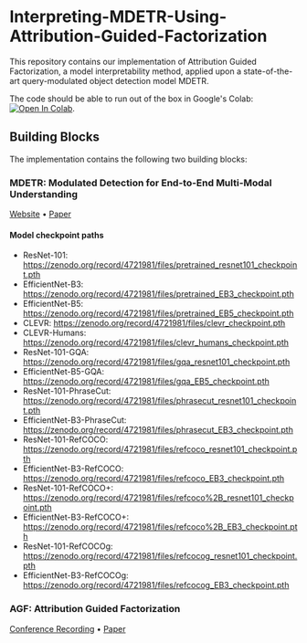# Interpreting-MDETR-Using-Attribution-Guided-Factorization

This repository contains our implementation of Attribution Guided Factorization, a model interpretability method, applied upon a state-of-the-art query-modulated object detection model MDETR.

The code should be able to run out of the box in Google's Colab: [![Open In Colab](https://colab.research.google.com/assets/colab-badge.svg)](https://colab.research.google.com/github/RU-CS535-ADOX/Interpreting-MDETR-Using-Attribution-Guided-Factorization/blob/main/demo.ipynb).

## Building Blocks

The implementation contains the following two building blocks:

### MDETR: Modulated Detection for End-to-End Multi-Modal Understanding

[Website](https://ashkamath.github.io/mdetr_page/) • [Paper](https://arxiv.org/abs/2104.12763)

#### Model checkpoint paths

- ResNet-101: <https://zenodo.org/record/4721981/files/pretrained_resnet101_checkpoint.pth>
- EfficientNet-B3: <https://zenodo.org/record/4721981/files/pretrained_EB3_checkpoint.pth>
- EfficientNet-B5: <https://zenodo.org/record/4721981/files/pretrained_EB5_checkpoint.pth>
- CLEVR: <https://zenodo.org/record/4721981/files/clevr_checkpoint.pth>
- CLEVR-Humans: <https://zenodo.org/record/4721981/files/clevr_humans_checkpoint.pth>
- ResNet-101-GQA: <https://zenodo.org/record/4721981/files/gqa_resnet101_checkpoint.pth>
- EfficientNet-B5-GQA: <https://zenodo.org/record/4721981/files/gqa_EB5_checkpoint.pth>
- ResNet-101-PhraseCut: <https://zenodo.org/record/4721981/files/phrasecut_resnet101_checkpoint.pth>
- EfficientNet-B3-PhraseCut: <https://zenodo.org/record/4721981/files/phrasecut_EB3_checkpoint.pth>
- ResNet-101-RefCOCO: <https://zenodo.org/record/4721981/files/refcoco_resnet101_checkpoint.pth>
- EfficientNet-B3-RefCOCO: <https://zenodo.org/record/4721981/files/refcoco_EB3_checkpoint.pth>
- ResNet-101-RefCOCO+: <https://zenodo.org/record/4721981/files/refcoco%2B_resnet101_checkpoint.pth>
- EfficientNet-B3-RefCOCO+: <https://zenodo.org/record/4721981/files/refcoco%2B_EB3_checkpoint.pth>
- ResNet-101-RefCOCOg: <https://zenodo.org/record/4721981/files/refcocog_resnet101_checkpoint.pth>
- EfficientNet-B3-RefCOCOg: <https://zenodo.org/record/4721981/files/refcocog_EB3_checkpoint.pth>

### AGF: Attribution Guided Factorization

[Conference Recording](https://slideslive.com/38949126/visualization-of-supervised-and-selfsupervised-neural-networks-via-attribution-guided-factorization) • [Paper](https://arxiv.org/abs/2012.02166)
